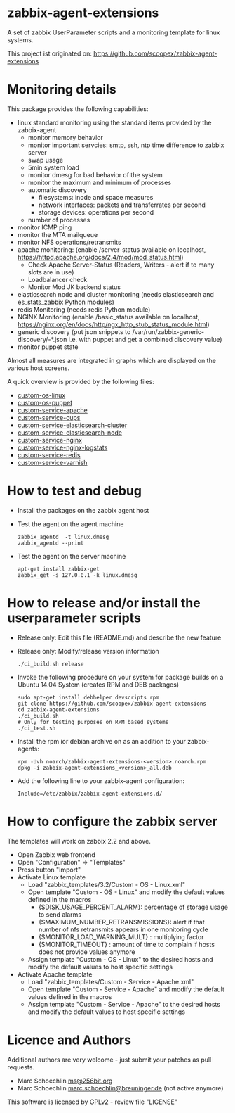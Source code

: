 zabbix-agent-extensions
=======================

A set of zabbix UserParameter scripts and a monitoring template for linux systems.

This project ist originated on: https://github.com/scoopex/zabbix-agent-extensions


# Monitoring details

This package provides the following capabilities:

 * linux standard monitoring using the standard items provided by the zabbix-agent
   * monitor memory behavior
   * monitor important servcies: smtp, ssh, ntp time difference to zabbix server
   * swap usage
   * 5min system load
   * monitor dmesg for bad behavior of the system
   * monitor the maximum and minimum of processes
   * automatic discovery
      * filesystems: inode and space measures
      * network interfaces: packets and transferrates per second
      * storage devices: operations per second
   * number of processes
 * monitor ICMP ping 
 * monitor the MTA mailqueue
 * monitor NFS operations/retransmits
 * apache monitoring:
   (enable /server-status available on localhost, https://httpd.apache.org/docs/2.4/mod/mod_status.html)
   * Check Apache Server-Status (Readers, Writers - alert if to many slots are in use)
   * Loadbalancer check
   * Monitor Mod JK backend status
 * elasticsearch node and cluster monitoring (needs elasticsearch and es_stats_zabbix Python modules)
 * redis Monitoring (needs redis Python module)
 * NGINX Monitoring
   (enable /basic_status available on localhost, https://nginx.org/en/docs/http/ngx_http_stub_status_module.html)
 * generic discovery
   (put json snippets to /var/run/zabbix-generic-discovery/<ITEMNAME>-*.json i.e. with puppet and get a combined discovery value)
 * monitor puppet state


Almost all measures are integrated in graphs which are displayed on the various host screens.

A quick overview is provided by the following files:

 * [custom-os-linux](http://htmlpreview.github.io/?https://github.com/scoopex/zabbix-agent-extensions/blob/master/zabbix_templates/3.2/documentation/custom-os-linux.html)
 * [custom-os-puppet](http://htmlpreview.github.io/?https://github.com/scoopex/zabbix-agent-extensions/blob/master/zabbix_templates/3.2/documentation/custom-os-puppet.html)
 * [custom-service-apache](http://htmlpreview.github.io/?https://github.com/scoopex/zabbix-agent-extensions/blob/master/zabbix_templates/3.2/documentation/custom-service-apache.html)
 * [custom-service-cups](http://htmlpreview.github.io/?https://github.com/scoopex/zabbix-agent-extensions/blob/master/zabbix_templates/3.2/documentation/custom-service-cups.html)
 * [custom-service-elasticsearch-cluster](http://htmlpreview.github.io/?https://github.com/scoopex/zabbix-agent-extensions/blob/master/zabbix_templates/3.2/documentation/custom-service-elasticsearch-cluster.html)
 * [custom-service-elasticsearch-node](http://htmlpreview.github.io/?https://github.com/scoopex/zabbix-agent-extensions/blob/master/zabbix_templates/3.2/documentation/custom-service-elasticsearch-node.html)
 * [custom-service-nginx](http://htmlpreview.github.io/?https://github.com/scoopex/zabbix-agent-extensions/blob/master/zabbix_templates/3.2/documentation/custom-service-nginx.html)
 * [custom-service-nginx-logstats](http://htmlpreview.github.io/?https://github.com/scoopex/zabbix-agent-extensions/blob/master/zabbix_templates/3.2/documentation/custom-service-nginx-logstats.html)
 * [custom-service-redis](http://htmlpreview.github.io/?https://github.com/scoopex/zabbix-agent-extensions/blob/master/zabbix_templates/3.2/documentation/custom-service-redis.html)
 * [custom-service-varnish](http://htmlpreview.github.io/?https://github.com/scoopex/zabbix-agent-extensions/blob/master/zabbix_templates/3.2/documentation/custom-service-varnish.html)

# How to test and debug

 * Install the packages on the zabbix agent host
 * Test the agent on the agent machine
 
   ```
   zabbix_agentd  -t linux.dmesg
   zabbix_agentd --print
   ```
 * Test the agent on the server machine
 
   ```
   apt-get install zabbix-get
   zabbix_get -s 127.0.0.1 -k linux.dmesg
   ```

# How to release and/or install the userparameter scripts

 * Release only: Edit this file (README.md) and describe the new feature
 * Release only: Modify/release version information
   
   ```
   ./ci_build.sh release
   ```
 * Invoke the following procedure on your system for package builds on a Ubuntu 14.04 System
   (creates RPM and DEB packages)

   ```
   sudo apt-get install debhelper devscripts rpm
   git clone https://github.com/scoopex/zabbix-agent-extensions
   cd zabbix-agent-extensions
   ./ci_build.sh
   # Only for testing purposes on RPM based systems
   ./ci_test.sh
   ```
 * Install the rpm ior debian archive on as an addition to your zabbix-agents:
 
   ```
   rpm -Uvh noarch/zabbix-agent-extensions-<version>.noarch.rpm
   dpkg -i zabbix-agent-extensions_<version>_all.deb
   ```
 * Add the following line to your zabbix-agent configuration:
 
   ```
   Include=/etc/zabbix/zabbix-agent-extensions.d/
   ```

# How to configure the zabbix server

The templates will work on zabbix 2.2 and above.

 * Open Zabbix web frontend
 * Open "Configuration" => "Templates"
 * Press button "Import"
 * Activate Linux template
   * Load "zabbix_templates/3.2/Custom - OS - Linux.xml"
   * Open template "Custom - OS - Linux" and modify the default values defined in the macros
     * {$DISK_USAGE_PERCENT_ALARM}: percentage of storage usage to send alarms 
     * {$MAXIMUM_NUMBER_RETRANSMISSIONS}: alert if that number of nfs retransmits appears in one monitoring cycle
     * {$MONITOR_LOAD_WARNING_MULT} : multiplying factor
     * {$MONITOR_TIMEOUT} : amount of time to complain if hosts does not provide values anymore
   * Assign template "Custom - OS - Linux" to the desired hosts and modify the default values to host specific settings
 * Activate Apache template
   * Load "zabbix_templates/Custom - Service - Apache.xml"
   * Open template "Custom - Service - Apache" and modify the default values defined in the macros
   * Assign template "Custom - Service - Apache" to the desired hosts and modify the default values to host specific settings
   
# Licence and Authors

Additional authors are very welcome - just submit your patches as pull requests.

  * Marc Schoechlin <ms@256bit.org>
  * Marc Schoechlin <marc.schoechlin@breuninger.de> (not active anymore)
 
This software is licensed by GPLv2 - review file "LICENSE"
